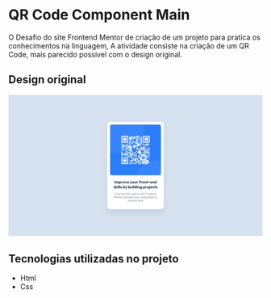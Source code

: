 # QR Code Component Main

O Desafio do site Frontend Mentor de criação de um projeto para pratica os conhecimentos na linguagem, A atividade consiste na criação de um QR Code, mais parecido possivel com o design original.

## Design original

![](img/desktop-design.jpg)

## Tecnologias utilizadas no projeto

- Html
- Css
